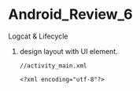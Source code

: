 # Android_Review_6
Logcat &amp; Lifecycle

1. design layout with UI element.

       //activity_main.xml
       
       <?xml encoding="utf-8"?>
       
       
